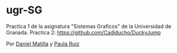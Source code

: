 # ugr-SG

Practica 1 de la asignatura "Sistemas Graficos" de la Universidad de Granada.
Practica 2: https://github.com/Cadiducho/DuckyJump

Por [Daniel Matilla](https://github.com/Cadiducho) y [Paula Ruiz](https://github.com/aluruiz)
